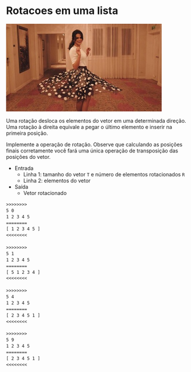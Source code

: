 # Rotacoes em uma lista

![_](cover.jpg)

Uma rotação desloca os elementos do vetor em uma determinada direção. Uma rotação à direita equivale a pegar o último elemento e inserir na primeira posição.

Implemente a operação de rotação. Observe que calculando as posições finais corretamente você fará uma única operação de transposição das posições do vetor.

- Entrada
  - Linha 1: tamanho do vetor `T` e número de elementos rotacionados `R`
  - Linha 2: elementos do vetor
- Saída
  - Vetor rotacionado

```txt
>>>>>>>>
5 0
1 2 3 4 5
========
[ 1 2 3 4 5 ]
<<<<<<<<

>>>>>>>>
5 1
1 2 3 4 5
========
[ 5 1 2 3 4 ]
<<<<<<<<

>>>>>>>>
5 4
1 2 3 4 5
========
[ 2 3 4 5 1 ]
<<<<<<<<

>>>>>>>>
5 9
1 2 3 4 5
========
[ 2 3 4 5 1 ]
<<<<<<<<


```
